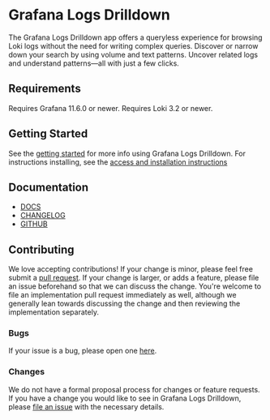 # Grafana Logs Drilldown

The Grafana Logs Drilldown app offers a queryless experience for browsing Loki logs without the need for writing complex queries. Discover or narrow down your search by using volume and text patterns. Uncover related logs and understand patterns—all with just a few clicks.

## Requirements

Requires Grafana 11.6.0 or newer.
Requires Loki 3.2 or newer.

## Getting Started

See the [getting started](https://grafana.com/docs/grafana-cloud/visualizations/simplified-exploration/logs/get-started/) for more info using Grafana Logs Drilldown.
For instructions installing, see the [access and installation instructions](https://grafana.com/docs/grafana-cloud/visualizations/simplified-exploration/logs/access/)

## Documentation

- [DOCS](https://grafana.com/docs/grafana-cloud/visualizations/simplified-exploration/logs/)
- [CHANGELOG](https://github.com/grafana/explore-logs/releases)
- [GITHUB](https://github.com/grafana/explore-logs/)

## Contributing

We love accepting contributions!
If your change is minor, please feel free submit
a [pull request](https://help.github.com/articles/about-pull-requests/).
If your change is larger, or adds a feature, please file an issue beforehand so
that we can discuss the change. You're welcome to file an implementation pull
request immediately as well, although we generally lean towards discussing the
change and then reviewing the implementation separately.

### Bugs

If your issue is a bug, please open one [here](https://github.com/grafana/explore-logs/issues/new).

### Changes

We do not have a formal proposal process for changes or feature requests. If you have a change you would like to see in
Grafana Logs Drilldown, please [file an issue](https://github.com/grafana/explore-logs/issues/new) with the necessary details.

